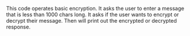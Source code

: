 This code operates basic encryption. It asks the user to enter a message that is less than 1000 chars long. It asks if the user wants to encrypt 
or decrypt their message. Then will print out the encrypted or decrypted response.